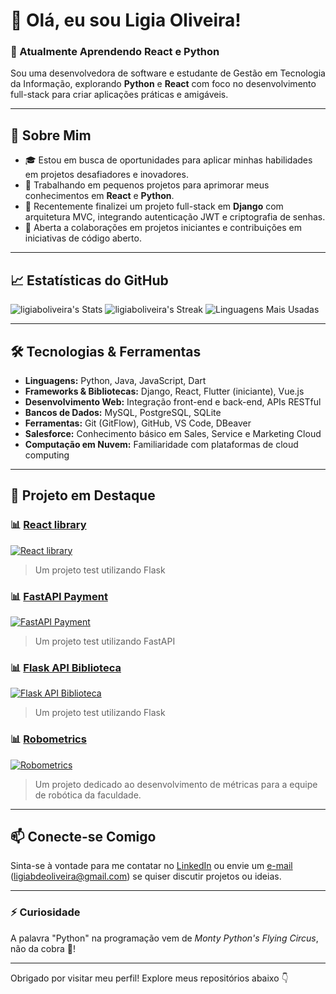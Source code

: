 # 👋 Olá, eu sou Ligia Oliveira!

### 🌱 Atualmente Aprendendo React e Python
Sou uma desenvolvedora de software e estudante de Gestão em Tecnologia da Informação, explorando **Python** e **React** com foco no desenvolvimento full-stack para criar aplicações práticas e amigáveis.

---

## 🚀 Sobre Mim
- 🎓 Estou em busca de oportunidades para aplicar minhas habilidades em projetos desafiadores e inovadores.
- 🔭 Trabalhando em pequenos projetos para aprimorar meus conhecimentos em **React** e **Python**.
- 🌱 Recentemente finalizei um projeto full-stack em **Django** com arquitetura MVC, integrando autenticação JWT e criptografia de senhas.
- 🤝 Aberta a colaborações em projetos iniciantes e contribuições em iniciativas de código aberto.

---
## 📈 Estatísticas do GitHub

![ligiaboliveira's Stats](https://github-readme-stats.vercel.app/api?username=ligiaboliveira&theme=dracula&show_icons=true&hide_border=true&count_private=true)
![ligiaboliveira's Streak](https://github-readme-streak-stats.herokuapp.com/?user=ligiaboliveira&theme=dracula&hide_border=true)
![Linguagens Mais Usadas](https://github-readme-stats.vercel.app/api/top-langs/?username=ligiaboliveira&theme=dracula&show_icons=true&hide_border=true&layout=compact)

---

## 🛠️ Tecnologias & Ferramentas
- **Linguagens:** Python, Java, JavaScript, Dart
- **Frameworks & Bibliotecas:** Django, React, Flutter (iniciante), Vue.js
- **Desenvolvimento Web:** Integração front-end e back-end, APIs RESTful
- **Bancos de Dados:** MySQL, PostgreSQL, SQLite
- **Ferramentas:** Git (GitFlow), GitHub, VS Code, DBeaver
- **Salesforce:** Conhecimento básico em Sales, Service e Marketing Cloud
- **Computação em Nuvem:** Familiaridade com plataformas de cloud computing

---

## 🌟 Projeto em Destaque

### 📊 [React library](https://github.com/ligiaboliveira/react-library)
[![React library](https://github-readme-stats.vercel.app/api/pin/?username=ligiaboliveira&repo=react-library)](https://github.com/ligiaboliveira/react-library)
> Um projeto test utilizando Flask

### 📊 [FastAPI Payment](https://github.com/ligiaboliveira/fastapi-pagamento)
[![FastAPI Payment](https://github-readme-stats.vercel.app/api/pin/?username=ligiaboliveira&repo=fastapi-pagamento)](https://github.com/ligiaboliveira/fastapi-pagamento)
> Um projeto test utilizando FastAPI

### 📊 [Flask API Biblioteca](https://github.com/ligiaboliveira/flask-api-biblioteca)
[![Flask API Biblioteca](https://github-readme-stats.vercel.app/api/pin/?username=ligiaboliveira&repo=flask-api-biblioteca)](https://github.com/ligiaboliveira/flask-api-biblioteca)
> Um projeto test utilizando Flask

### 📊 [Robometrics](https://github.com/ligiaboliveira/robometrics)
[![Robometrics](https://github-readme-stats.vercel.app/api/pin/?username=ligiaboliveira&repo=robometrics)](https://github.com/ligiaboliveira/robometrics)
> Um projeto dedicado ao desenvolvimento de métricas para a equipe de robótica da faculdade.

---

## 📫 Conecte-se Comigo
Sinta-se à vontade para me contatar no [LinkedIn](https://www.linkedin.com/in/ligiaboliveira/) ou envie um [e-mail](mailto:ligiabdeoliveira@gmail.com) (ligiabdeoliveira@gmail.com) se quiser discutir projetos ou ideias.

---

### ⚡ Curiosidade
A palavra "Python" na programação vem de *Monty Python's Flying Circus*, não da cobra 🐍!

---

Obrigado por visitar meu perfil! Explore meus repositórios abaixo 👇
